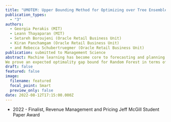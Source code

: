 ```yaml
---
title: "UMOTEM: Upper Bounding Method for Optimizing over Tree Ensemble Models"
publication_types:
  - "3"
authors:
  - Georgia Perakis (MIT)
  - Leann Thayaparan (MIT)
  - Setareh Boroujeni (Oracle Retail Business Unit)
  - Kiran Panchamgam (Oracle Retail Business Unit)
  - and Rebecca Schubertruegmer (Oracle Retail Business Unit)
publication: submitted to Management Science
abstract: Machine learning has become core to forecasting and planning. However, when decision makers are provided with trained and more complex machine learning models, often these models are difficult to then optimize over. When tree-based ensemble models, such as Random Forest or XGBoost, are used in optimization formulations, they require an exponential number of binary decision variables. Optimization problems of this type do not scale well. We propose UMOTEM (Upper Bounding Method for Optimizing over Tree Ensemble Models), an algorithm for solving a constrained optimization problem where the objective function is determined by a tree ensemble model. The algorithm narrows the region of decision variables to an approximate region of optimality by iteratively optimizing using upper bounds as it moves down the trees in the ensemble, at each step only using information available at that depth of the tree. This significantly improves the problem's complexity, with the number of binary variables scaling only linearly, quickly outpacing the exponential growth of the alternative formulations. We show how this method can be used to jointly predict and optimize to save time building sub-optimal branches of the decision trees.
We prove an expected optimality gap bound for Random Forest in terms of the forest's in-sample error and leaf separation and show when it is tight. We demonstrate computationally that our algorithm can capture at least %–90% of optimality on a variety of datasets. Finally, we show through work with Oracle Retail, for one of their fashion retailer client, how UMOTEM can increase revenue by 12-%–13%.
draft: false
featured: false
image:
  filename: featured
  focal_point: Smart
  preview_only: false
date: 2022-08-12T17:15:00.000Z
---
```

* 2022 - Finalist, Revenue Management and Pricing Jeff McGill Student Paper Award

